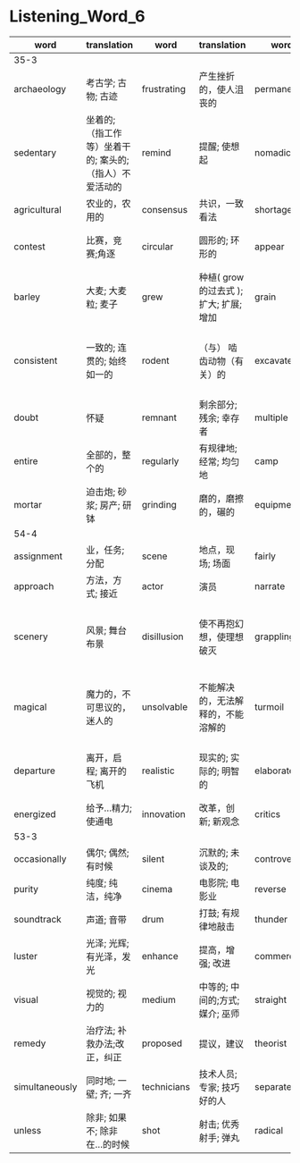# Listening_Word_6

| word           | translation                                              | word          | translation                            | word           | translation                              | word          | translation                                       |
| -------------- | -------------------------------------------------------- | ------------- | -------------------------------------- | -------------- | ---------------------------------------- | ------------- | ------------------------------------------------- |
| 35-3           |
| archaeology    | 考古学; 古物; 古迹                                       | frustrating   | 产生挫折的，使人沮丧的                 | permanent      | 永久的; 不断出现的                       | settlement    | 解决; 结算; 沉淀; 定居点                          |
| sedentary      | 坐着的; （指工作等）坐着干的; 案头的; （指人）不爱活动的 | remind        | 提醒; 使想起                           | nomadic        | 游牧的; 流浪的                           | edible        | 可食用的，能吃的                                  |
| agricultural   | 农业的，农用的                                           | consensus     | 共识，一致看法                         | shortage       | 不足，缺少，短缺                         | revert        | 使恢复原状                                        |
| contest        | 比赛，竞赛;角逐                                          | circular      | 圆形的; 环形的                         | appear         | 看来，好像; 出现; 出演                   | husk          | 去皮；去壳；去荚                                  |
| barley         | 大麦; 大麦粒; 麦子                                       | grew          | 种植( grow的过去式 ); 扩大; 扩展; 增加 | grain          | 谷粒; 谷物; 细粒                         | elevate       | 提拔，提升; 提高; 举起                            |
| consistent     | 一致的; 连贯的; 始终如一的                               | rodent        | （与） 啮齿动物（有关）的              | excavate       | 挖掘; 开凿; 挖出; 发掘                   | criteria      | 批评、判断等的）标准，准则( criterion的名词复数 ) |
| doubt          | 怀疑                                                     | remnant       | 剩余部分; 残余; 幸存者                 | multiple       | 多重的; 多个的                           | surplus       | 过剩的; 多余的                                    |
| entire         | 全部的，整个的                                           | regularly     | 有规律地; 经常; 均匀地                 | camp           | 营地; 营房; 度假村                       | artifacts     | 手工制品，工艺品                                  |
| mortar         | 迫击炮; 砂浆; 房产; 研钵                                 | grinding      | 磨的，磨擦的，碾的                     | equipment      | 设备; 配备                               | substantial   | 大量的; 结实的，牢固的; 重大的                    |
| 54-4           |
| assignment     | 业，任务; 分配                                           | scene         | 地点，现场; 场面                       | fairly         | 相当地; 还算; 公正地                     | tale          | 传说，传言                                        |
| approach       | 方法，方式; 接近                                         | actor         | 演员                                   | narrate        | 叙述，讲述                               | props         | 小道具; 支柱                                      |
| scenery        | 风景; 舞台布景                                           | disillusion   | 使不再抱幻想，使理想破灭               | grappling      | 抓住( grapple的现在分词 ); 搏斗; 与…格斗 | unfortunate   | 不幸的; 不恰当的                                  |
| magical        | 魔力的，不可思议的，迷人的                               | unsolvable    | 不能解决的，无法解释的，不能溶解的     | turmoil        | 混乱; 焦虑                               | bothered      | 打扰（ bother的过去式和过去分词 ）; 烦扰; 迷惑    |
| departure      | 离开，启程; 离开的飞机                                   | realistic     | 现实的; 实际的; 明智的                 | elaborate      | 详尽说明; 变得复杂                       | swept         | 扫( sweep的过去式和过去分词 ); 扫视; 蜿蜒         |
| energized      | 给予…精力;使通电                                         | innovation    | 改革，创新; 新观念                     | critics        | 批评家                                   | enthusiastic  | 非常感兴趣的，热心的                              |
| 53-3           |
| occasionally   | 偶尔; 偶然; 有时候                                       | silent        | 沉默的; 未谈及的;                      | controversial  | 有争议的，引发争论的                     | director      | 导演; 主任; 经理                                  |
| purity         | 纯度; 纯洁，纯净                                         | cinema        | 电影院; 电影业                         | reverse        | 倒转，反向                               | progress      | 步; 前进; 进展                                    |
| soundtrack     | 声道; 音带                                               | drum          | 打鼓; 有规律地敲击                     | thunder        | 雷声; 隆隆的响声                         | narrate       | 叙述，讲述                                        |
| luster         | 光泽; 光辉; 有光泽，发光                                 | enhance       | 提高，增强; 改进                       | commerce       | 商业; 贸易                               | predicted     | 预言，预测，预示                                  |
| visual         | 视觉的; 视力的                                           | medium        | 中等的; 中间的;方式; 媒介; 巫师        | straight       | 笔直地; 直接                             | adaptation    | 改编版; 适应                                      |
| remedy         | 治疗法; 补救办法;改正，纠正                              | proposed      | 提议，建议                             | theorist       | 理论家; 学说创立人;                      | synchronous   | 同时存在的，同步的                                |
| simultaneously | 同时地; 一壁; 齐; 一齐                                   | technicians   | 技术人员;专家; 技巧好的人              | separately     | 分别地，另行; 分开                       | literally     | 逐字地; 照字面地; 确实地                          |
| unless         | 除非; 如果不; 除非在…的时候                              | shot          | 射击; 优秀射手; 弹丸                   | radical        | 根本的，基本的                           | exaggeration  | 夸张，夸大                                        |

